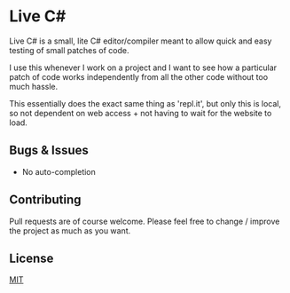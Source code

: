 # Live C#

Live C# is a small, lite C# editor/compiler meant to allow quick and easy testing of small patches of code.

I use this whenever I work on a project and I want to see how a particular patch of code works independently from all the other code without too much hassle.

This essentially does the exact same thing as 'repl.it', but only this is local, so not dependent on web access + not having to wait for the website to load.

## Bugs & Issues

- No auto-completion

## Contributing
Pull requests are of course welcome. Please feel free to change / improve the project as much as you want.

## License
[MIT](https://choosealicense.com/licenses/mit/)